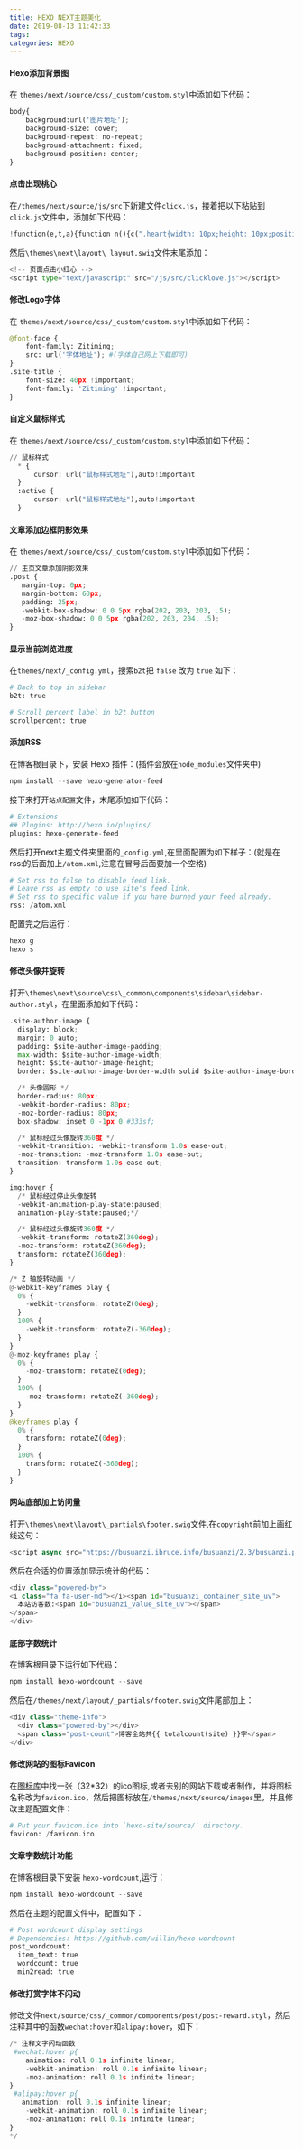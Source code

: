 ```yaml
---
title: HEXO NEXT主题美化
date: 2019-08-13 11:42:33
tags:
categories: HEXO
---
```

#### Hexo添加背景图
在 `themes/next/source/css/_custom/custom.styl`中添加如下代码：
``` python
body{
    background:url('图片地址');
    background-size: cover;
    background-repeat: no-repeat;
    background-attachment: fixed;
    background-position: center;
}
```
#### 点击出现桃心
在`/themes/next/source/js/src`下新建文件`click.js`，接着把以下粘贴到`click.js`文件中，添加如下代码：
``` python
!function(e,t,a){function n(){c(".heart{width: 10px;height: 10px;position: fixed;background: #f00;transform: rotate(45deg);-webkit-transform: rotate(45deg);-moz-transform: rotate(45deg);}.heart:after,.heart:before{content: '';width: inherit;height: inherit;background: inherit;border-radius: 50%;-webkit-border-radius: 50%;-moz-border-radius: 50%;position: fixed;}.heart:after{top: -5px;}.heart:before{left: -5px;}"),o(),r()}function r(){for(var e=0;e<d.length;e++)d[e].alpha<=0?(t.body.removeChild(d[e].el),d.splice(e,1)):(d[e].y--,d[e].scale+=.004,d[e].alpha-=.013,d[e].el.style.cssText="left:"+d[e].x+"px;top:"+d[e].y+"px;opacity:"+d[e].alpha+";transform:scale("+d[e].scale+","+d[e].scale+") rotate(45deg);background:"+d[e].color+";z-index:99999");requestAnimationFrame(r)}function o(){var t="function"==typeof e.onclick&&e.onclick;e.onclick=function(e){t&&t(),i(e)}}function i(e){var a=t.createElement("div");a.className="heart",d.push({el:a,x:e.clientX-5,y:e.clientY-5,scale:1,alpha:1,color:s()}),t.body.appendChild(a)}function c(e){var a=t.createElement("style");a.type="text/css";try{a.appendChild(t.createTextNode(e))}catch(t){a.styleSheet.cssText=e}t.getElementsByTagName("head")[0].appendChild(a)}function s(){return"rgb("+~~(255*Math.random())+","+~~(255*Math.random())+","+~~(255*Math.random())+")"}var d=[];e.requestAnimationFrame=function(){return e.requestAnimationFrame||e.webkitRequestAnimationFrame||e.mozRequestAnimationFrame||e.oRequestAnimationFrame||e.msRequestAnimationFrame||function(e){setTimeout(e,1e3/60)}}(),n()}(window,document);
```
然后`\themes\next\layout\_layout.swig`文件末尾添加：
``` python
<!-- 页面点击小红心 -->
<script type="text/javascript" src="/js/src/clicklove.js"></script>
```
#### 修改Logo字体
在 `themes/next/source/css/_custom/custom.styl`中添加如下代码：
``` python
@font-face {
    font-family: Zitiming;
    src: url('字体地址'); #(字体自己网上下载即可)
}
.site-title {
    font-size: 40px !important;
	font-family: 'Zitiming' !important;
}
```
#### 自定义鼠标样式
在 `themes/next/source/css/_custom/custom.styl`中添加如下代码：
``` python
// 鼠标样式
  * {
      cursor: url("鼠标样式地址"),auto!important
  }
  :active {
      cursor: url("鼠标样式地址"),auto!important
  }
```
#### 文章添加边框阴影效果
在 `themes/next/source/css/_custom/custom.styl`中添加如下代码：
``` python
// 主页文章添加阴影效果
.post {
   margin-top: 0px;
   margin-bottom: 60px;
   padding: 25px;
   -webkit-box-shadow: 0 0 5px rgba(202, 203, 203, .5);
   -moz-box-shadow: 0 0 5px rgba(202, 203, 204, .5);
}
```
#### 显示当前浏览进度
在`themes/next/_config.yml`，搜索`b2t`把 `false` 改为 `true` 如下：
``` python
# Back to top in sidebar
b2t: true

# Scroll percent label in b2t button
scrollpercent: true
```
#### 添加RSS
在博客根目录下，安装 Hexo 插件：(插件会放在`node_modules`文件夹中)
``` python
npm install --save hexo-generator-feed
```
接下来打开`站点配置`文件，末尾添加如下代码：
``` python
# Extensions
## Plugins: http://hexo.io/plugins/
plugins: hexo-generate-feed
```
然后打开next主题文件夹里面的`_config.yml`,在里面配置为如下样子：(就是在rss:的后面加上`/atom.xml`,注意在冒号后面要加一个空格)
``` python
# Set rss to false to disable feed link.
# Leave rss as empty to use site's feed link.
# Set rss to specific value if you have burned your feed already.
rss: /atom.xml
```
配置完之后运行：
``` python
hexo g
hexo s
```
#### 修改头像并旋转
打开`\themes\next\source\css\_common\components\sidebar\sidebar-author.styl`，在里面添加如下代码：
``` python
.site-author-image {
  display: block;
  margin: 0 auto;
  padding: $site-author-image-padding;
  max-width: $site-author-image-width;
  height: $site-author-image-height;
  border: $site-author-image-border-width solid $site-author-image-border-color;

  /* 头像圆形 */
  border-radius: 80px;
  -webkit-border-radius: 80px;
  -moz-border-radius: 80px;
  box-shadow: inset 0 -1px 0 #333sf;

  /* 鼠标经过头像旋转360度 */
  -webkit-transition: -webkit-transform 1.0s ease-out;
  -moz-transition: -moz-transform 1.0s ease-out;
  transition: transform 1.0s ease-out;
}

img:hover {
  /* 鼠标经过停止头像旋转 
  -webkit-animation-play-state:paused;
  animation-play-state:paused;*/

  /* 鼠标经过头像旋转360度 */
  -webkit-transform: rotateZ(360deg);
  -moz-transform: rotateZ(360deg);
  transform: rotateZ(360deg);
}

/* Z 轴旋转动画 */
@-webkit-keyframes play {
  0% {
    -webkit-transform: rotateZ(0deg);
  }
  100% {
    -webkit-transform: rotateZ(-360deg);
  }
}
@-moz-keyframes play {
  0% {
    -moz-transform: rotateZ(0deg);
  }
  100% {
    -moz-transform: rotateZ(-360deg);
  }
}
@keyframes play {
  0% {
    transform: rotateZ(0deg);
  }
  100% {
    transform: rotateZ(-360deg);
  }
}
```
#### 网站底部加上访问量
打开`\themes\next\layout\_partials\footer.swig`文件,在`copyright`前加上画红线这句：
``` python
<script async src="https://busuanzi.ibruce.info/busuanzi/2.3/busuanzi.pure.mini.js"></script>
```
然后在合适的位置添加显示统计的代码：
``` python
<div class="powered-by">
<i class="fa fa-user-md"></i><span id="busuanzi_container_site_uv">
  本站访客数:<span id="busuanzi_value_site_uv"></span>
</span>
</div>
```
#### 底部字数统计
在博客根目录下运行如下代码：
``` python
npm install hexo-wordcount --save
```
然后在`/themes/next/layout/_partials/footer.swig`文件尾部加上：
``` python
<div class="theme-info">
  <div class="powered-by"></div>
  <span class="post-count">博客全站共{{ totalcount(site) }}字</span>
</div>
```
#### 修改网站的图标Favicon
在[图标库](https://www.easyicon.net/)中找一张（32*32）的ico图标,或者去别的网站下载或者制作，并将图标名称改为`favicon.ico`，然后把图标放在`/themes/next/source/images`里，并且修改主题配置文件：
``` python
# Put your favicon.ico into `hexo-site/source/` directory.
favicon: /favicon.ico
```
#### 文章字数统计功能
在博客根目录下安装 `hexo-wordcount`,运行：
``` python
npm install hexo-wordcount --save
```
然后在主题的配置文件中，配置如下：
``` python
# Post wordcount display settings
# Dependencies: https://github.com/willin/hexo-wordcount
post_wordcount:
  item_text: true
  wordcount: true
  min2read: true
```
#### 修改打赏字体不闪动
修改文件`next/source/css/_common/components/post/post-reward.styl`，然后注释其中的函数`wechat:hover`和`alipay:hover`，如下：
``` python
/* 注释文字闪动函数
 #wechat:hover p{
    animation: roll 0.1s infinite linear;
    -webkit-animation: roll 0.1s infinite linear;
    -moz-animation: roll 0.1s infinite linear;
}
 #alipay:hover p{
   animation: roll 0.1s infinite linear;
    -webkit-animation: roll 0.1s infinite linear;
    -moz-animation: roll 0.1s infinite linear;
}
*/
```
